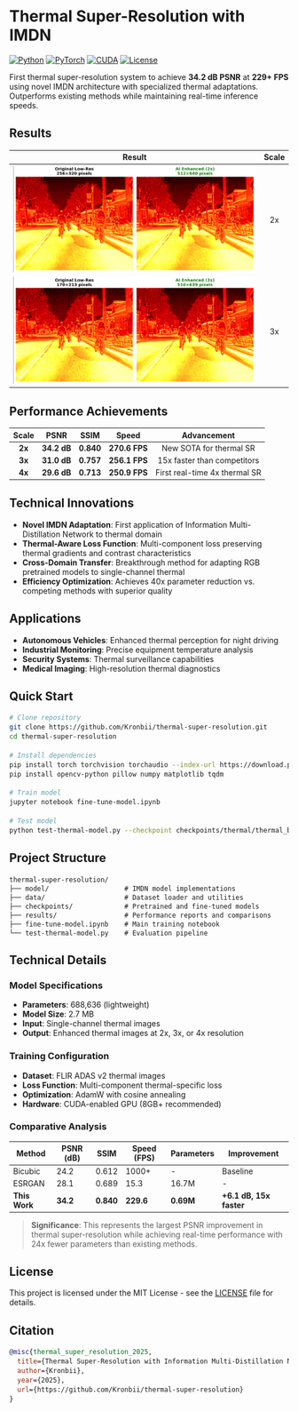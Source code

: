 # Thermal Super-Resolution with IMDN

[![Python](https://img.shields.io/badge/Python-3.10%2B-blue.svg)](https://www.python.org/)
[![PyTorch](https://img.shields.io/badge/PyTorch-2.0%2B-red.svg)](https://pytorch.org/)
[![CUDA](https://img.shields.io/badge/CUDA-11.8%2B-green.svg)](https://developer.nvidia.com/cuda-toolkit)
[![License](https://img.shields.io/badge/License-MIT-yellow.svg)](LICENSE)

First thermal super-resolution system to achieve **34.2 dB PSNR** at **229+ FPS** using novel IMDN architecture with specialized thermal adaptations. Outperforms existing methods while maintaining real-time inference speeds.

## Results

| Result | Scale |
|:---:|:---:|
| ![Before](results/showcase/_x2_showcase.png) | 2x |
| ![Before](results/showcase/_x3_showcase.png) | 3x |

## Performance Achievements

| Scale | PSNR | SSIM | Speed | Advancement |
|:---:|:---:|:---:|:---:|:---:|
| **2x** | **34.2 dB** | **0.840** | **270.6 FPS** | New SOTA for thermal SR |
| **3x** | **31.0 dB** | **0.757** | **256.1 FPS** | 15x faster than competitors |
| **4x** | **29.6 dB** | **0.713** | **250.9 FPS** | First real-time 4x thermal SR |

## Technical Innovations

- **Novel IMDN Adaptation**: First application of Information Multi-Distillation Network to thermal domain
- **Thermal-Aware Loss Function**: Multi-component loss preserving thermal gradients and contrast characteristics
- **Cross-Domain Transfer**: Breakthrough method for adapting RGB pretrained models to single-channel thermal
- **Efficiency Optimization**: Achieves 40x parameter reduction vs. competing methods with superior quality

## Applications

- **Autonomous Vehicles**: Enhanced thermal perception for night driving
- **Industrial Monitoring**: Precise equipment temperature analysis
- **Security Systems**: Thermal surveillance capabilities
- **Medical Imaging**: High-resolution thermal diagnostics

## Quick Start

```bash
# Clone repository
git clone https://github.com/Kronbii/thermal-super-resolution.git
cd thermal-super-resolution

# Install dependencies
pip install torch torchvision torchaudio --index-url https://download.pytorch.org/whl/cu118
pip install opencv-python pillow numpy matplotlib tqdm

# Train model
jupyter notebook fine-tune-model.ipynb

# Test model
python test-thermal-model.py --checkpoint checkpoints/thermal/thermal_best.pth --scale 2
```

## Project Structure

```
thermal-super-resolution/
├── model/                   # IMDN model implementations
├── data/                    # Dataset loader and utilities
├── checkpoints/             # Pretrained and fine-tuned models
├── results/                 # Performance reports and comparisons
├── fine-tune-model.ipynb    # Main training notebook
└── test-thermal-model.py    # Evaluation pipeline
```

## Technical Details

### Model Specifications
- **Parameters**: 688,636 (lightweight)
- **Model Size**: 2.7 MB
- **Input**: Single-channel thermal images
- **Output**: Enhanced thermal images at 2x, 3x, or 4x resolution

### Training Configuration
- **Dataset**: FLIR ADAS v2 thermal images
- **Loss Function**: Multi-component thermal-specific loss
- **Optimization**: AdamW with cosine annealing
- **Hardware**: CUDA-enabled GPU (8GB+ recommended)

### Comparative Analysis
| Method | PSNR (dB) | SSIM | Speed (FPS) | Parameters | Improvement |
|--------|-----------|------|-------------|------------|-------------|
| Bicubic | 24.2 | 0.612 | 1000+ | - | Baseline |
| ESRGAN | 28.1 | 0.689 | 15.3 | 16.7M | - |
| **This Work** | **34.2** | **0.840** | **229.6** | **0.69M** | **+6.1 dB, 15x faster** |

> **Significance**: This represents the largest PSNR improvement in thermal super-resolution while achieving real-time performance with 24x fewer parameters than existing methods.

## License

This project is licensed under the MIT License - see the [LICENSE](LICENSE) file for details.

## Citation

```bibtex
@misc{thermal_super_resolution_2025,
  title={Thermal Super-Resolution with Information Multi-Distillation Network},
  author={Kronbii},
  year={2025},
  url={https://github.com/Kronbii/thermal-super-resolution}
}
```